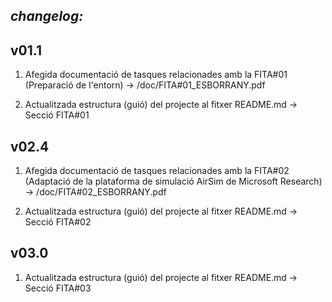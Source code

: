 ## *changelog:*

v01.1
-----
1) Afegida documentació de tasques relacionades  amb la FITA#01 (Preparació de l'entorn) -> /doc/FITA#01_ESBORRANY.pdf

2) Actualitzada estructura (guió) del projecte al fitxer README.md -> Secció FITA#01

v02.4
-----
1) Afegida documentació de tasques relacionades  amb la FITA#02 (Adaptació de la plataforma de simulació AirSim de Microsoft Research) -> /doc/FITA#02_ESBORRANY.pdf

2) Actualitzada estructura (guió) del projecte al fitxer README.md -> Secció FITA#02

v03.0
-----
1) Actualitzada estructura (guió) del projecte al fitxer README.md -> Secció FITA#03

